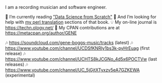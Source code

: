 I am a recording musician and software engineer.

🌱 I’m currently reading ["Data Science from Scratch"](https://www.oreilly.com/library/view/data-science-from/9781492041122/)
🤔 And I’m looking for help with [my perl translation](https://github.com/ology/Data-Science-FromScratch) sections of that book.
💡 My on-line journal is https://techn.ology.net/
📖 My CPAN contributions are at https://metacpan.org/author/GENE

🎶 https://soundcloud.com/gene-boggs-music/tracks (latest)
🎶 https://www.youtube.com/channel/UCDSfKNRIy1bs3k-pyHrEuag (first release)
🎶 https://www.youtube.com/channel/UCHTS8kJCGNo_4d5x6POCTVw (last releases)
🎶 https://www.youtube.com/channel/UC_5jGjtXTyxzv5eA7GZKEWA (experimental)
